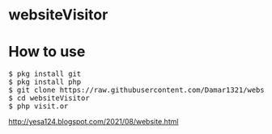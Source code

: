 # websiteVisitor
# How to use
<pre>
$ pkg install git
$ pkg install php
$ git clone https://raw.githubusercontent.com/Damar1321/websiteVisitor/main/visit.or
$ cd websiteVisitor
$ php visit.or
</pre>

http://yesa124.blogspot.com/2021/08/website.html
